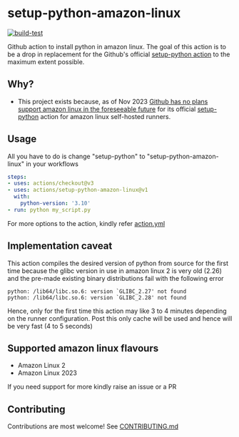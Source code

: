 # setup-python-amazon-linux

[![build-test](https://github.com/kishaningithub/setup-python-amazon-linux/actions/workflows/test.yml/badge.svg?branch=main)](https://github.com/kishaningithub/setup-python-amazon-linux/actions/workflows/test.yml)

Github action to install python in amazon linux. The goal of this action is to be a drop in replacement 
for the Github's official [setup-python action](https://github.com/actions/setup-python) to the maximum extent possible.

## Why?

- This project exists because, as of Nov 2023 [Github has no plans support amazon linux in the foreseeable future](https://github.com/actions/setup-python/issues/460#issuecomment-1185723652) for its official 
[setup-python](https://github.com/actions/setup-python) action for amazon linux self-hosted runners.

## Usage

All you have to do is change "setup-python" to "setup-python-amazon-linux" in your workflows

```yaml
steps:
- uses: actions/checkout@v3
- uses: actions/setup-python-amazon-linux@v1
  with:
    python-version: '3.10'
- run: python my_script.py
```

For more options to the action, kindly refer [action.yml](./action.yml)

## Implementation caveat

This action compiles the desired version of python from source for the first time because the glibc version in use in 
amazon linux 2 is very old (2.26) and the pre-made existing binary distributions fail with the following error

```
python: /lib64/libc.so.6: version `GLIBC_2.27' not found
python: /lib64/libc.so.6: version `GLIBC_2.28' not found
```

Hence, only for the first time this action may like 3 to 4 minutes depending on the runner configuration. Post this only cache
will be used and hence will be very fast (4 to 5 seconds)

## Supported amazon linux flavours

- Amazon Linux 2
- Amazon Linux 2023 

If you need support for more kindly raise an issue or a PR

## Contributing

Contributions are most welcome! See [CONTRIBUTING.md](./CONTRIBUTING.md)
